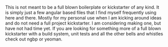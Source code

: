 This is not meant to be a full blown boilerplate or kickstarter of any kind. It is simply just a few angular based files that I find myself frequently using here and there. Mostly for my personal use when I am kicking around ideas and do not need a full project kickstarter. I am considering making one, but have not had time yet. If you are looking for something more of a full blown kickstarter with a build system, unit tests and all the other bells and whistles check out ngbp or yeoman. 